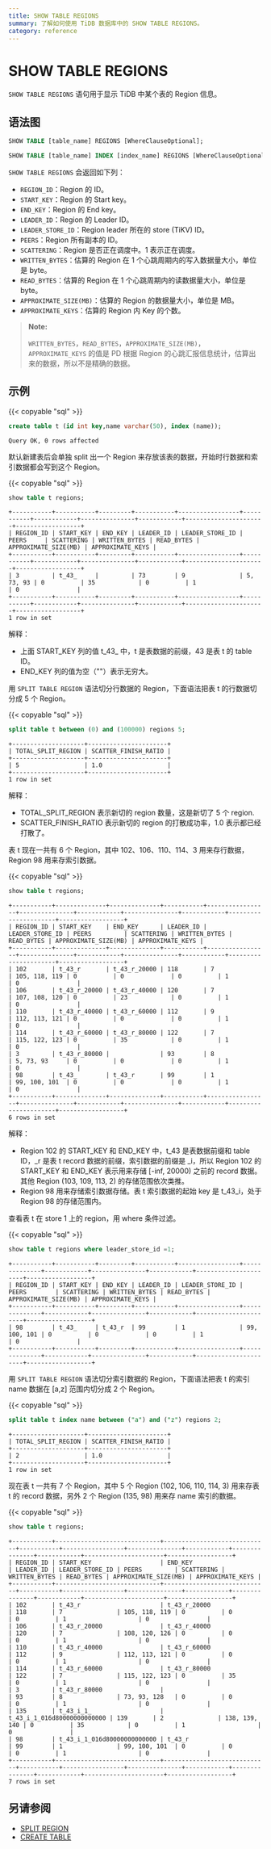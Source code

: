 ```yaml
---
title: SHOW TABLE REGIONS
summary: 了解如何使用 TiDB 数据库中的 SHOW TABLE REGIONS。
category: reference
---
```


# SHOW TABLE REGIONS

`SHOW TABLE REGIONS` 语句用于显示 TiDB 中某个表的 Region 信息。

## 语法图

```sql
SHOW TABLE [table_name] REGIONS [WhereClauseOptional];

SHOW TABLE [table_name] INDEX [index_name] REGIONS [WhereClauseOptional];
```

`SHOW TABLE REGIONS` 会返回如下列：

* `REGION_ID`：Region 的 ID。
* `START_KEY`：Region 的 Start key。
* `END_KEY`：Region 的 End key。
* `LEADER_ID`：Region 的 Leader ID。
* `LEADER_STORE_ID`：Region leader 所在的 store (TiKV) ID。
* `PEERS`：Region 所有副本的 ID。
* `SCATTERING`：Region 是否正在调度中。1 表示正在调度。
* `WRITTEN_BYTES`：估算的 Region 在 1 个心跳周期内的写入数据量大小，单位是 byte。
* `READ_BYTES`：估算的 Region 在 1 个心跳周期内的读数据量大小，单位是 byte。
* `APPROXIMATE_SIZE(MB)`：估算的 Region 的数据量大小，单位是 MB。
* `APPROXIMATE_KEYS`：估算的 Region 内 Key 的个数。

> **Note:**
> 
> `WRITTEN_BYTES`，`READ_BYTES`，`APPROXIMATE_SIZE(MB)`，`APPROXIMATE_KEYS` 的值是 PD 根据 Region 的心跳汇报信息统计，估算出来的数据，所以不是精确的数据。

## 示例

{{< copyable "sql" >}}

```sql
create table t (id int key,name varchar(50), index (name));
```

```
Query OK, 0 rows affected
```

默认新建表后会单独 split 出一个 Region 来存放该表的数据，开始时行数据和索引数据都会写到这个 Region。

{{< copyable "sql" >}}

```sql
show table t regions;
```

```
+-----------+-----------+---------+-----------+-----------------+-----------+------------+---------------+------------+----------------------+------------------+
| REGION_ID | START_KEY | END_KEY | LEADER_ID | LEADER_STORE_ID | PEERS     | SCATTERING | WRITTEN_BYTES | READ_BYTES | APPROXIMATE_SIZE(MB) | APPROXIMATE_KEYS |
+-----------+-----------+---------+-----------+-----------------+-----------+------------+---------------+------------+----------------------+------------------+
| 3         | t_43_     |         | 73        | 9               | 5, 73, 93 | 0          | 35            | 0          | 1                    | 0                |
+-----------+-----------+---------+-----------+-----------------+-----------+------------+---------------+------------+----------------------+------------------+
1 row in set
```

解释：

- 上面 START_KEY 列的值 t_43_ 中，t 是表数据的前缀，43 是表 t 的 table ID。
- END_KEY 列的值为空（""）表示无穷大。

用 `SPLIT TABLE REGION` 语法切分行数据的 Region，下面语法把表 t 的行数据切分成 5 个 Region。

{{< copyable "sql" >}}

```sql
split table t between (0) and (100000) regions 5;
```

```
+--------------------+----------------------+
| TOTAL_SPLIT_REGION | SCATTER_FINISH_RATIO |
+--------------------+----------------------+
| 5                  | 1.0                  |
+--------------------+----------------------+
1 row in set
```

解释：

- TOTAL_SPLIT_REGION 表示新切的 region 数量，这是新切了 5 个 region.
- SCATTER_FINISH_RATIO 表示新切的 region 的打散成功率，1.0 表示都已经打散了。

表 t 现在一共有 6 个 Region，其中 102、106、110、114、3 用来存行数据，Region 98 用来存索引数据。

{{< copyable "sql" >}}

```sql
show table t regions;
```

```
+-----------+--------------+--------------+-----------+-----------------+---------------+------------+---------------+------------+----------------------+------------------+
| REGION_ID | START_KEY    | END_KEY      | LEADER_ID | LEADER_STORE_ID | PEERS         | SCATTERING | WRITTEN_BYTES | READ_BYTES | APPROXIMATE_SIZE(MB) | APPROXIMATE_KEYS |
+-----------+--------------+--------------+-----------+-----------------+---------------+------------+---------------+------------+----------------------+------------------+
| 102       | t_43_r       | t_43_r_20000 | 118       | 7               | 105, 118, 119 | 0          | 0             | 0          | 1                    | 0                |
| 106       | t_43_r_20000 | t_43_r_40000 | 120       | 7               | 107, 108, 120 | 0          | 23            | 0          | 1                    | 0                |
| 110       | t_43_r_40000 | t_43_r_60000 | 112       | 9               | 112, 113, 121 | 0          | 0             | 0          | 1                    | 0                |
| 114       | t_43_r_60000 | t_43_r_80000 | 122       | 7               | 115, 122, 123 | 0          | 35            | 0          | 1                    | 0                |
| 3         | t_43_r_80000 |              | 93        | 8               | 5, 73, 93     | 0          | 0             | 0          | 1                    | 0                |
| 98        | t_43_        | t_43_r       | 99        | 1               | 99, 100, 101  | 0          | 0             | 0          | 1                    | 0                |
+-----------+--------------+--------------+-----------+-----------------+---------------+------------+---------------+------------+----------------------+------------------+
6 rows in set
```

解释：

- Region 102 的 START_KEY 和 END_KEY 中，t_43 是表数据前缀和 table ID，_r 是表 t record 数据的前缀，索引数据的前缀是 _i，所以 Region 102 的 START_KEY 和 END_KEY 表示用来存储 [-inf, 20000) 之前的 record 数据。其他 Region (103, 109, 113, 2) 的存储范围依次类推。
- Region 98 用来存储索引数据存储。表 t 索引数据的起始 key 是 t_43_i，处于 Region 98 的存储范围内。

查看表 t 在 store 1 上的 region，用 where 条件过滤。

{{< copyable "sql" >}}

```sql
show table t regions where leader_store_id =1;
```

```
+-----------+-----------+---------+-----------+-----------------+--------------+------------+---------------+------------+----------------------+------------------+
| REGION_ID | START_KEY | END_KEY | LEADER_ID | LEADER_STORE_ID | PEERS        | SCATTERING | WRITTEN_BYTES | READ_BYTES | APPROXIMATE_SIZE(MB) | APPROXIMATE_KEYS |
+-----------+-----------+---------+-----------+-----------------+--------------+------------+---------------+------------+----------------------+------------------+
| 98        | t_43_     | t_43_r  | 99        | 1               | 99, 100, 101 | 0          | 0             | 0          | 1                    | 0                |
+-----------+-----------+---------+-----------+-----------------+--------------+------------+---------------+------------+----------------------+------------------+
```

用 `SPLIT TABLE REGION` 语法切分索引数据的 Region，下面语法把表 t 的索引 name 数据在 [a,z] 范围内切分成 2 个 Region。

{{< copyable "sql" >}}

```sql
split table t index name between ("a") and ("z") regions 2;
```

```
+--------------------+----------------------+
| TOTAL_SPLIT_REGION | SCATTER_FINISH_RATIO |
+--------------------+----------------------+
| 2                  | 1.0                  |
+--------------------+----------------------+
1 row in set
```

现在表 t 一共有 7 个 Region，其中 5 个 Region (102, 106, 110, 114, 3) 用来存表 t 的 record 数据，另外 2 个 Region (135, 98) 用来存 name 索引的数据。

{{< copyable "sql" >}}

```sql
show table t regions;
```

```
+-----------+-----------------------------+-----------------------------+-----------+-----------------+---------------+------------+---------------+------------+----------------------+------------------+
| REGION_ID | START_KEY                   | END_KEY                     | LEADER_ID | LEADER_STORE_ID | PEERS         | SCATTERING | WRITTEN_BYTES | READ_BYTES | APPROXIMATE_SIZE(MB) | APPROXIMATE_KEYS |
+-----------+-----------------------------+-----------------------------+-----------+-----------------+---------------+------------+---------------+------------+----------------------+------------------+
| 102       | t_43_r                      | t_43_r_20000                | 118       | 7               | 105, 118, 119 | 0          | 0             | 0          | 1                    | 0                |
| 106       | t_43_r_20000                | t_43_r_40000                | 120       | 7               | 108, 120, 126 | 0          | 0             | 0          | 1                    | 0                |
| 110       | t_43_r_40000                | t_43_r_60000                | 112       | 9               | 112, 113, 121 | 0          | 0             | 0          | 1                    | 0                |
| 114       | t_43_r_60000                | t_43_r_80000                | 122       | 7               | 115, 122, 123 | 0          | 35            | 0          | 1                    | 0                |
| 3         | t_43_r_80000                |                             | 93        | 8               | 73, 93, 128   | 0          | 0             | 0          | 1                    | 0                |
| 135       | t_43_i_1_                   | t_43_i_1_016d80000000000000 | 139       | 2               | 138, 139, 140 | 0          | 35            | 0          | 1                    | 0                |
| 98        | t_43_i_1_016d80000000000000 | t_43_r                      | 99        | 1               | 99, 100, 101  | 0          | 0             | 0          | 1                    | 0                |
+-----------+-----------------------------+-----------------------------+-----------+-----------------+---------------+------------+---------------+------------+----------------------+------------------+
7 rows in set
```

## 另请参阅

* [SPLIT REGION](/dev/reference/sql/statements/split-region.md)
* [CREATE TABLE](/dev/reference/sql/statements/create-table.md)
